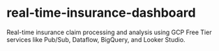 # real-time-insurance-dashboard
Real-time insurance claim processing and analysis using GCP Free Tier services like Pub/Sub, Dataflow, BigQuery, and Looker Studio.
